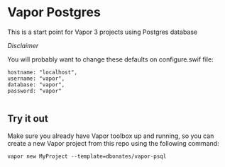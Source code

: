 # Vapor Postgres

This is a start point for Vapor 3 projects using Postgres database

*Disclaimer*

You will probably want to change these defaults on configure.swif file:

```
hostname: "localhost",
username: "vapor",
database: "vapor",
password: "vapor"
 
```

## Try it out

Make sure you already have Vapor toolbox up and running, so you can create a new Vapor project from this repo using the following command:

    vapor new MyProject --template=dbonates/vapor-psql
